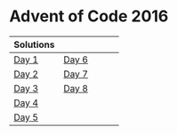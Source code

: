 # Advent of Code 2016

| Solutions | | | | |
| :--- | :--- | :--- | :--- | :--- |
| [Day 1](day1) | [Day 6](day6) | | | |
| [Day 2](day2) | [Day 7](day7) | | | |
| [Day 3](day3) | [Day 8](day8) | | | |
| [Day 4](day4) | | | | |
| [Day 5](day5) | | | | |